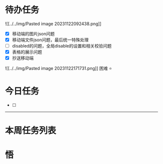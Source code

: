 # 待办任务

![[../../img/Pasted image 20231122092438.png]]

- [x] 移动端的图片json问题
- [x] 移动端文件json问题，最后统一特殊处理
- [ ] disabled的问题，全局disable的设置和相关校验问题
- [x] 表格的展示问题
- [x] 抄送移动端

![[../../img/Pasted image 20231122171731.png]]
困难
⭐

# 今日任务
- [ ] 




------
# 本周任务列表



# 悟